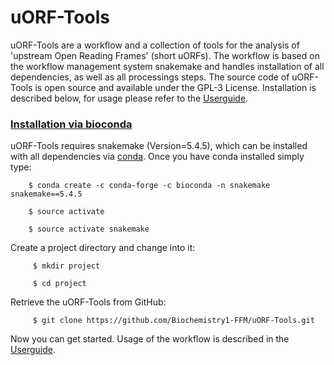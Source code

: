 # uORF-Tools 
uORF-Tools are a workflow and a collection of tools for the analysis of 'upstream Open Reading Frames' (short uORFs).
The workflow is based on the workflow management system snakemake and handles installation of all dependencies,
as well as all processings steps. The source code of uORF-Tools is open source and available under the GPL-3 License.
Installation is described below, for usage please refer to the [Userguide](https://uorf-tools.readthedocs.io/en/latest/index.html).

### <u>Installation via bioconda</u>

uORF-Tools requires snakemake (Version=5.4.5), which can be installed with all dependencies via [conda](https://conda.io/projects/conda/en/latest/user-guide/install/index.html). Once you have conda installed simply type:

        $ conda create -c conda-forge -c bioconda -n snakemake snakemake==5.4.5

        $ source activate

        $ source activate snakemake

Create a project directory and change into it:

         $ mkdir project

         $ cd project

Retrieve the uORF-Tools from GitHub:

         $ git clone https://github.com/Biochemistry1-FFM/uORF-Tools.git

Now you can get started. Usage of the workflow is described in the [Userguide](https://uorf-tools.readthedocs.io/en/latest/index.html).
